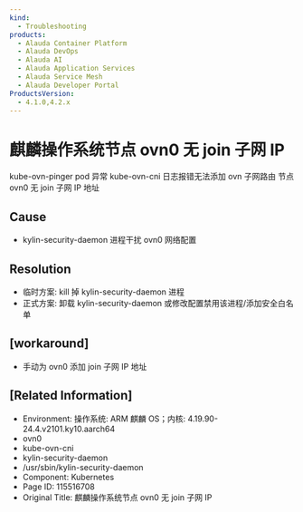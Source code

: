 ```yaml
---
kind:
  - Troubleshooting
products:
  - Alauda Container Platform
  - Alauda DevOps
  - Alauda AI
  - Alauda Application Services
  - Alauda Service Mesh
  - Alauda Developer Portal
ProductsVersion:
  - 4.1.0,4.2.x
---
```

<!-- A type of document that involves encountering a fault, diagnosing it, performing root cause analysis, and providing solutions. -->

# 麒麟操作系统节点 ovn0 无 join 子网 IP

kube-ovn-pinger pod 异常 kube-ovn-cni 日志报错无法添加 ovn 子网路由 节点 ovn0 无 join 子网 IP 地址

## Cause
- kylin-security-daemon 进程干扰 ovn0 网络配置

## Resolution
- 临时方案: kill 掉 kylin-security-daemon 进程
- 正式方案: 卸载 kylin-security-daemon 或修改配置禁用该进程/添加安全白名单

## [workaround]
- 手动为 ovn0 添加 join 子网 IP 地址

## [Related Information]
- Environment: 操作系统: ARM 麒麟 OS；内核: 4.19.90-24.4.v2101.ky10.aarch64
- ovn0
- kube-ovn-cni
- kylin-security-daemon
- /usr/sbin/kylin-security-daemon
- Component: Kubernetes
- Page ID: 115516708
- Original Title: 麒麟操作系统节点 ovn0 无 join 子网 IP
